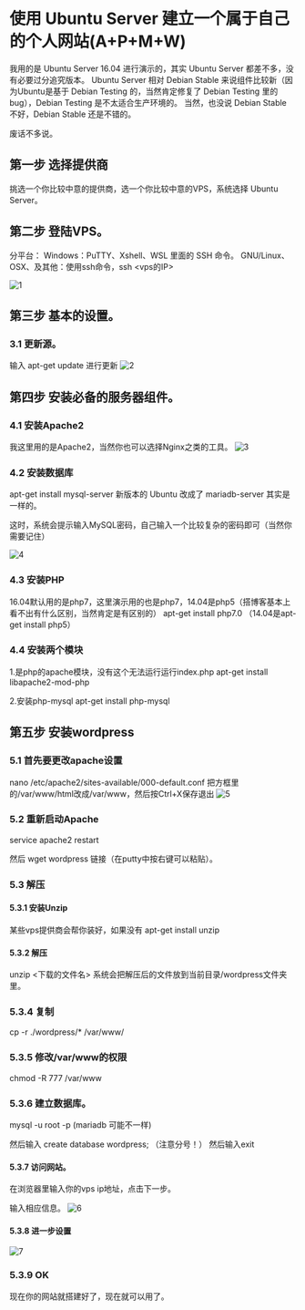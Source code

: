 # 使用 Ubuntu Server 建立一个属于自己的个人网站(A+P+M+W)

我用的是 Ubuntu Server 16.04 进行演示的，其实 Ubuntu Server 都差不多，没有必要过分追究版本。
Ubuntu Server 相对 Debian Stable 来说组件比较新（因为Ubuntu是基于 Debian Testing 的，当然肯定修复了 Debian Testing 里的bug），Debian Testing 是不太适合生产环境的。
当然，也没说 Debian Stable 不好，Debian Stable 还是不错的。

废话不多说。


## 第一步 选择提供商
挑选一个你比较中意的提供商，选一个你比较中意的VPS，系统选择 Ubuntu Server。

## 第二步 登陆VPS。
分平台：
Windows：PuTTY、Xshell、WSL 里面的 SSH 命令。
GNU/Linux、OSX、及其他：使用ssh命令，ssh <vps的IP>

![1](http://imgsrc.baidu.com/forum/w%3D580/sign=2a105e84d9c8a786be2a4a065709c9c7/3ab277f40ad162d9fddc9c6219dfa9ec8b13cddc.jpg)

## 第三步 基本的设置。
### 3.1 更新源。
输入 apt-get update 进行更新
![2](http://imgsrc.baidu.com/forum/w%3D580/sign=da04b4706f09c93d07f20effaf3df8bb/ca695b2c11dfa9ec9900a8696ad0f703908fc1d8.jpg)

## 第四步 安装必备的服务器组件。
### 4.1 安装Apache2
我这里用的是Apache2，当然你也可以选择Nginx之类的工具。
![3](http://imgsrc.baidu.com/forum/w%3D580/sign=4eaf972e3ca85edffa8cfe2b795509d8/ceb97f8da977391241857b1ff0198618377ae26c.jpg)

### 4.2 安装数据库
apt-get install mysql-server
新版本的 Ubuntu 改成了 mariadb-server 其实是一样的。

这时，系统会提示输入MySQL密码，自己输入一个比较复杂的密码即可（当然你需要记住）

![4](http://imgsrc.baidu.com/forum/w%3D580/sign=93ce6105d91373f0f53f6f97940e4b8b/630fc5ea15ce36d397b47a4e32f33a87e850b152.jpg)

### 4.3 安装PHP
16.04默认用的是php7，这里演示用的也是php7，14.04是php5（搭博客基本上看不出有什么区别，当然肯定是有区别的）
apt-get install php7.0 （14.04是apt-get install php5）

### 4.4 安装两个模块
1.是php的apache模块，没有这个无法运行运行index.php
apt-get install libapache2-mod-php

2.安装php-mysql
apt-get install php-mysql

## 第五步 安装wordpress
### 5.1 首先要更改apache设置
nano /etc/apache2/sites-available/000-default.conf
把方框里的/var/www/html改成/var/www，然后按Ctrl+X保存退出
![5](http://imgsrc.baidu.com/forum/w%3D580/sign=a8909ba93ed12f2ece05ae687fc3d5ff/f02fdd43ad4bd113a08c4d4c52afa40f4afb0541.jpg)

### 5.2 重新启动Apache
service apache2 restart

然后 wget wordpress 链接（在putty中按右键可以粘贴）。

### 5.3 解压
#### 5.3.1 安装Unzip
某些vps提供商会帮你装好，如果没有 apt-get install unzip


#### 5.3.2 解压
unzip <下载的文件名>
系统会把解压后的文件放到当前目录/wordpress文件夹里。

### 5.3.4 复制
cp -r ./wordpress/* /var/www/

### 5.3.5 修改/var/www的权限
chmod -R 777 /var/www

### 5.3.6 建立数据库。
mysql -u root -p
(mariadb 可能不一样)

然后输入 create database wordpress; （注意分号！）
然后输入exit

#### 5.3.7 访问网站。
在浏览器里输入你的vps ip地址，点击下一步。

输入相应信息。
![6](http://imgsrc.baidu.com/forum/w%3D580/sign=77d4c2765b43fbf2c52ca62b807fca1e/fb47f0039245d68865b755daacc27d1ed31b2455.jpg)

#### 5.3.8 进一步设置
![7](http://imgsrc.baidu.com/forum/w%3D580/sign=b743e7e656df8db1bc2e7c6c3923dddb/4b37a5773912b31b5b722b578e18367adbb4e1e9.jpg)

### 5.3.9 OK
现在你的网站就搭建好了，现在就可以用了。
